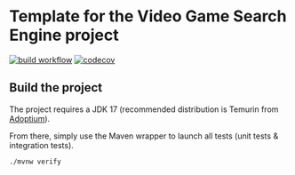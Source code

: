 # Template for the Video Game Search Engine project

[![build workflow](https://github.com/bricedumontepita/video_game_search_engine/actions/workflows/build.yml/badge.svg)](https://github.com/bricedumontepita/video_game_search_engine/actions)
[![codecov](https://codecov.io/gh/bricedumontepita/video_game_search_engine/branch/main/graph/badge.svg)](https://codecov.io/gh/bricedumontepita/video_game_search_engine)

## Build the project

The project requires a JDK 17 (recommended distribution is Temurin from [Adoptium](https://adoptium.net/)).

From there, simply use the Maven wrapper to launch all tests (unit tests & integration tests).

`./mvnw verify`
